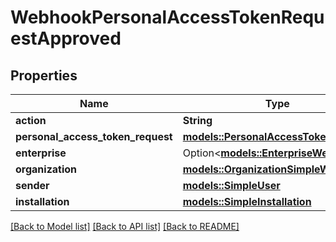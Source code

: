 # WebhookPersonalAccessTokenRequestApproved

## Properties

Name | Type | Description | Notes
------------ | ------------- | ------------- | -------------
**action** | **String** |  | 
**personal_access_token_request** | [**models::PersonalAccessTokenRequest**](personal-access-token-request.md) |  | 
**enterprise** | Option<[**models::EnterpriseWebhooks**](enterprise-webhooks.md)> |  | [optional]
**organization** | [**models::OrganizationSimpleWebhooks**](organization-simple-webhooks.md) |  | 
**sender** | [**models::SimpleUser**](simple-user.md) |  | 
**installation** | [**models::SimpleInstallation**](simple-installation.md) |  | 

[[Back to Model list]](../README.md#documentation-for-models) [[Back to API list]](../README.md#documentation-for-api-endpoints) [[Back to README]](../README.md)


